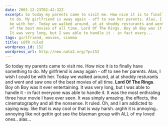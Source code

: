 ```yaml
---
date: 2001-12-23T02:42:32Z
excerpt: So today my parents came to visit me. How nice it is to finally have something
  to do. My girlfriend is away again - off to see her parents. Alas, I wish I could
  be with her. Today we walked around, at at shoddy resturants and went and saw one
  of the best movies of all time. Lord Of The Rings. Boy oh Boy was it ever entertaining.
  It was very long, but I was able to handle it - in fact every...
tags: girlfriend, movies, cinema
title: LOTR ruled
wordpress_id: 152
wordpress_url: http://new.nata2.org/?p=152
---
```


So today my parents came to visit me. How nice it is to finally have something to do. My girlfriend is away again - off to see her parents. Alas, I wish I could be with her. Today we walked around, at at shoddy resturants and went and saw one of the best movies of all time. <b>Lord Of The Rings</b>. Boy oh Boy was it ever entertaining. It was very long, but I was able to handle it - in fact everyone was able to handle it. It was the most enthraling three hour movie I have ever seen. It was simply amazing. the effects, the cinematography and all the nonsense. It ruled. Oh, and I am addicted to saying way. like that is way cool or that is way harsh. arghh it is annoying.. annoying like not gettin got see the blueman group with ALL of my loved ones.. alas...
